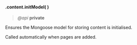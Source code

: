 #### .content.initModel( )   
> *@api* **private**      

Ensures the Mongoose model for storing content is initialised.  

Called automatically when pages are added.  
 
<div class="code-header addGitHubLink" data-file="lib/content/index.js#L166-L194"> &nbsp;</div><pre class=" language-javascript hideCode api"></pre> 
